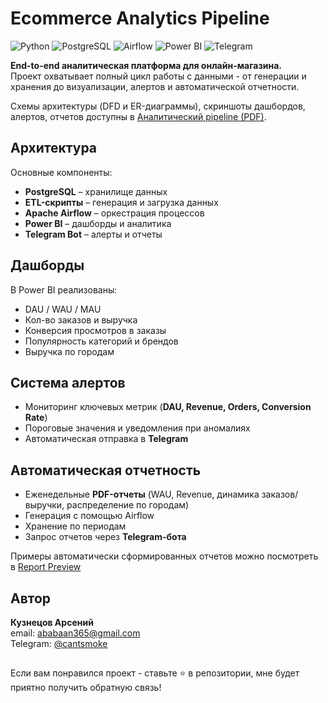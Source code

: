 # Ecommerce Analytics Pipeline  

![Python](https://img.shields.io/badge/Python-3.12-blue?logo=python)  ![PostgreSQL](https://img.shields.io/badge/PostgreSQL-Database-blue?logo=postgresql)  ![Airflow](https://img.shields.io/badge/Apache-Airflow-darkblue?logo=apacheairflow)  ![Power BI](https://img.shields.io/badge/PowerBI-Dashboards-yellow?logo=powerbi)  ![Telegram](https://img.shields.io/badge/Telegram-Bot-26A5E4?logo=telegram)  

**End-to-end аналитическая платформа для онлайн-магазина.**  
Проект охватывает полный цикл работы с данными - от генерации и хранения до визуализации, алертов и автоматической отчетности.  

Схемы архитектуры (DFD и ER-диаграммы), скриншоты дашбордов, алертов, отчетов доступны в  [Аналитический pipeline (PDF)](./Аналитический%20pipeline.pdf).  

## Архитектура  

Основные компоненты:  
- **PostgreSQL** – хранилище данных  
- **ETL-скрипты** – генерация и загрузка данных  
- **Apache Airflow** – оркестрация процессов  
- **Power BI** – дашборды и аналитика  
- **Telegram Bot** – алерты и отчеты  

## Дашборды  

В Power BI реализованы:  
- DAU / WAU / MAU  
- Кол-во заказов и выручка  
- Конверсия просмотров в заказы  
- Популярность категорий и брендов  
- Выручка по городам  

## Система алертов  

- Мониторинг ключевых метрик (**DAU, Revenue, Orders, Conversion Rate**)  
- Пороговые значения и уведомления при аномалиях  
- Автоматическая отправка в **Telegram**  

## Автоматическая отчетность  

- Еженедельные **PDF-отчеты** (WAU, Revenue, динамика заказов/выручки, распределение по городам)  
- Генерация с помощью Airflow  
- Хранение по периодам  
- Запрос отчетов через **Telegram-бота**  

Примеры автоматически сформированных отчетов можно посмотреть в [Report Preview](./Report%20examples)

## Автор
**Кузнецов Арсений**  
email: [ababaan365@gmail.com](mailto:ababaan365@gmail.com)    
Telegram: [@cantsmoke](https://t.me/cantsmoke)  

##

Если вам понравился проект - ставьте ⭐️ в репозитории, мне будет приятно получить обратную связь!
